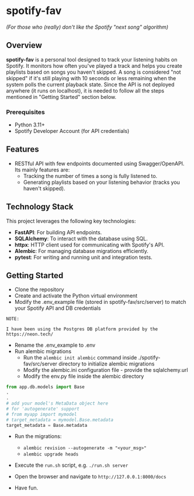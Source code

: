# spotify-fav

_(For those who (really) don't like the Spotify "next song" algorithm)_

## Overview

**spotify-fav** is a personal tool designed to track your listening habits on Spotify. It monitors how often you've played a track and helps you create playlists based on songs you haven't skipped. A song is considered "not skipped" if it's still playing with 10 seconds or less remaining when the system polls the current playback state.
Since the API is not deployed anywhere (it runs on localhost), it is needed to follow all the steps mentioned in "Getting Started" section below.

### Prerequisites

- Python 3.11+
- Spotify Developer Account (for API credentials)

## Features

- RESTful API with few endpoints documented using Swagger/OpenAPI. Its mainly features are:
  - Tracking the number of times a song is fully listened to.
  - Generating playlists based on your listening behavior (tracks you haven't skipped).

## Technology Stack

This project leverages the following key technologies:

- **FastAPI**: For building API endpoints.
- **SQLAlchemy**: To interact with the database using SQL.
- **httpx**: HTTP client used for communicating with Spotify's API.
- **Alembic**: For managing database migrations efficiently.
- **pytest**: For writing and running unit and integration tests.

## Getting Started

- Clone the repository
- Create and activate the Python virtual environment
- Modify the .env_example file (stored in spotify-fav/src/server) to match your Spotify API and DB credentials

```
NOTE:

I have been using the Postgres DB platform provided by the https://neon.tech/
```

- Rename the .env_example to .env
- Run alembic migrations
  - Run the `alembic init alembic` command inside ./spotify-fav/src/server directory to initialize alembic migrations
  - Modify the alembic.ini configuration file - provide the sqlalchemy.url
  - Modify the env.py file inside the alembic directory

```python
from app.db.models import Base
.
.
# add your model's MetaData object here
# for 'autogenerate' support
# from myapp import mymodel
# target_metadata = mymodel.Base.metadata
target_metadata = Base.metadata
```

- Run the migrations:

  - `alembic revision --autogenerate -m "<your_msg>"`
  - `alembic upgrade heads`

- Execute the `run.sh` script, e.g. `./run.sh server`
- Open the browser and navigate to `http://127.0.0.1:8000/docs`
- Have fun.
